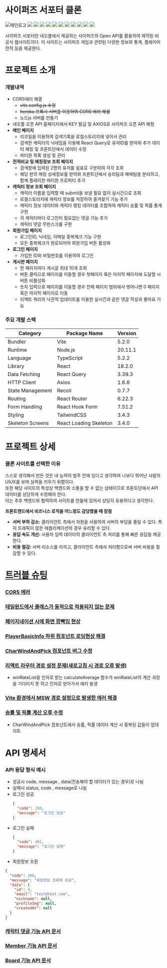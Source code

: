 # 사이퍼즈 서포터 클론

![메인로고](https://github.com/user-attachments/assets/47fd8890-eda9-4a63-82d2-db77d9d2bfcd)
<img src="https://img.shields.io/badge/VITE-646CFF?style=for-the-badge&logo=vite&logoColor=white">
<img src="https://img.shields.io/badge/NODE.JS-5FA04E?style=for-the-badge&logo=nodedotjs&logoColor=white">
<img src="https://img.shields.io/badge/TYPESCRIPT-3178C6?style=for-the-badge&logo=typescript&logoColor=white">
<img src="https://img.shields.io/badge/REACT-61DAFB?style=for-the-badge&logo=react&logoColor=white">
<img src="https://img.shields.io/badge/REACT QUERY-FF4154?style=for-the-badge&logo=reactquery&logoColor=white">
<img src="https://img.shields.io/badge/AXIOS-5A29E4?style=for-the-badge&logo=axios&logoColor=white">
<img src="https://img.shields.io/badge/RECOIL-3578E5?style=for-the-badge&logo=recoil&logoColor=white">
<img src="https://img.shields.io/badge/REACT ROUTER-CA4245?style=for-the-badge&logo=reactrouter&logoColor=white">
<img src="https://img.shields.io/badge/REACT HOOK FORM-EC5990?style=for-the-badge&logo=reacthookform&logoColor=white">
<img src="https://img.shields.io/badge/TAILWINDCSS-06B6D4?style=for-the-badge&logo=tailwindcss&logoColor=white">
<img src="https://img.shields.io/badge/SKELETON-166BFF?style=for-the-badge&logo=keystone&logoColor=white">

사이퍼즈 서포터란 네오플에서 제공하는 사이퍼즈의 Open API를 활용하여 제작된 비공식 웹사이트이다.
이 사이트는 사이퍼즈 게임과 관련된 다양한 정보와 통계, 플레이어 전적 등을 제공한다.

# 프로젝트 소개

### 개발내역

- CORS에러 해결
  - ~~vite.config.js 수정~~
  - ~~heroku 프록시 서버를 이용하여 CORS 에러 해결~~
  - 노드js 서버를 만들기
- 네오플 오픈 API 홈페이지에서 KEY 발급 및 AXIOS로 사이퍼즈 오픈 API 패칭
- **메인 페이지**
  - 리코일을 이용하여 검색기록을 로컬스토리지에 넣어서 관리
  - 검색한 캐릭터의 닉네임을 이용해 React Query로 유저ID를 받아와 추가 데이터 패칭 및 프론트단에서 데이터 수정
  - 파티원 목록 생성 및 관리
- **전적비교 및 매칭정보 조회 페이지**
  - 검색창에 입력된 2명의 유저를 쉼표로 구분하여 각각 조회
  - 해당 판의 매칭 상세정보를 받아와 프론트단에서 승리팀과 패배팀을 분리하고, 함께 플레이한 파티원 프로퍼티 추가
- **캐릭터 정보 조회 페이지**
  - 캐릭터 이름을 입력할 때 submit을 보낼 필요 없이 실시간으로 조회
  - 로컬스토리지에 캐릭터 정보를 저장하여 즐겨찾기 기능 추가
  - 캐릭터 정보 데이터와 캐릭터 랭킹 데이터를 조합하여 캐릭터 승률 및 픽률 통계 구현
  - 각 캐릭터마다 로그인이 필요없는 댓글 기능 추가
  - 캐릭터 댓글 무한스크롤 구현
- **회원가입 페이지**
  - 로그인ID, 닉네임, 이메일 중복체크 기능 구현
  - 모든 중복체크가 완료되어야 회원가입 버튼 활성화
- **로그인 페이지**
  - 가입한 ID와 비밀번호를 이용하여 로그인
- **게시판 페이지**
  - 한 페이지마다 게시글 최대 10개 조회
  - 버튼 클릭으로 페이지를 이동할 경우 첫페이지 혹은 마지막 페이지에 도달할 시 버튼 비활성화
  - 숫자 입력으로 페이지를 이동할 경우 전체 페이지 범위에서 벗어나면 0 페이지 혹은 마지막 페이지로 이동
  - 리액트 쿼리의 낙관적 업데이트를 이용한 실시간과 같은 댓글 작성과 좋아요 기능

### 주요 개발 스택

| Category         | Package Name           | Version |
| ---------------- | ---------------------- | ------- |
| Bundler          | Vite                   | 5.2.0   |
| Runtime          | Node.js                | 20.11.1 |
| Language         | TypeScript             | 5.2.2   |
| Library          | React                  | 18.2.0  |
| Data Fetching    | React Query            | 3.39.3  |
| HTTP Client      | Axios                  | 1.6.8   |
| State Management | Recoil                 | 0.7.7   |
| Routing          | React Router           | 6.22.3  |
| Form Handling    | React Hook Form        | 7.51.2  |
| Styling          | TailwindCSS            | 3.4.3   |
| Skeleton Screens | React Loading Skeleton | 3.4.0   |

# 프로젝트 상세

### 클론 사이트를 선택한 이유

스스로 생각해서 만든 것은 내 능력의 범주 안에 있다고 생각하여 나보다 뛰어난 사람의 UIUX를 보며 실력을 키우기 위함이다.  
또한 해당 사이트의 특성상 백엔드와 소통을 할 수 없는 상태이므로 프론트단에서 API 데이터를 상당하게 수정해야 한다.  
이는 추후 백엔드와 협력하여 사이트를 만듦에 있어서 상당히 유용하다고 생각한다.

**프론트엔드에서 비즈니스 로직을 어느정도 감당했을 때 장점**

- **서버 부하 감소:**
  클라이언트 측에서 자원을 사용하여 서버의 부담을 줄일 수 있다. 특히 트래픽이 많은 애플리케이션의 경우 유리할 수 있다.
- **응답 속도 개선:**
  사용자 입력 데이터의 클라이언트 측 처리를 통해 빠른 응답을 제공한다.
- **비용 절감:**
  서버 리소스를 아끼고, 클라이언트 측에서 처리함으로써 서버 비용을 절감할 수 있다.

# [트러블 슈팅](https://github.com/rlaugs15/cyphers-supporter-clone/blob/main/docs/TROUBLESHOOTING.md)

### [CORS 에러](./docs/TROUBLESHOOTING.md#cors-에러)

### [테일윈드에서 클래스가 동적으로 적용되지 않는 문제](./docs/TROUBLESHOOTING.md#테일윈드에서-클래스가-동적으로-적용되지-않는-문제)

### [페이지네이션 시에 화면 깜빡임 현상](./docs/TROUBLESHOOTING.md#페이지네이션-시에-화면-깜빡임-현상)

### [PlayerBasicInfo 하위 컴포넌트 로딩현상 해결](./docs/TROUBLESHOOTING.md#playerbasicinfo-하위-컴포넌트-로딩현상-해결)

### [CharWindAndPick 컴포넌트 버그 수정](./docs/TROUBLESHOOTING.md#charwindandpick-컴포넌트-버그-수정)

### [리액트 라우터 경로 설정 문제(새로고침 시 경로 오류 발생)](./docs/TROUBLESHOOTING.md#리액트-라우터-경로-설정-문제새로고침-시-경로-오류-발생)

- winRateList을 인자로 받는 calculateAverage 함수가 winRateList의 계산 과정을 기다리지 못 하고 인자로 받아가서 에러 발생

### [Vite 환경에서 MSW 경로 설정으로 발생한 에러 해결](./docs/TROUBLESHOOTING.md#vite-환경에서-msw-경로-설정으로-발생한-에러-해결)

### [승률 및 픽률 계산 오류 수정](./docs/TROUBLESHOOTING.md#승률-및-픽률-계산-오류-수정)

- CharWindAndPick 컴포넌트에서 승률, 픽률 데이터 계산 시 중복된 값들이 업데이트

# API 명세서

### API 응답 형식 예시

- 성공시 code, message , data(전송해야 할 데이터가 있는 경우)로 나뉨
- 실패시 status, code , message로 나뉨
- 로그인 성공
  ```json
  {
    "code": 200,
    "message": "로그인 성공"
  }
  ```
- 로그인 실패
  ```json
  {
    "code": 401,
    "message": "로그인 실패"
  }
  ```
- 회원정보 조횐

```json
{
  "code": 200,
  "message": "회원정보 조회에 성공",
  "data": {
    "id": 4,
    "email": "test@test.com",
    "nickname": null,
    "profileImg": null,
    "createdAt": null
  }
}
```

### [캐릭터 댓글 기능 API 문서](./docs/APIDocumentation/CHAMP_COMMENT_API.md)

### [Member 기능 API 문서](./docs/APIDocumentation/MEMBER_API.md)

### [Board 기능 API 문서](./docs/APIDocumentation/BOARD_API.md)
